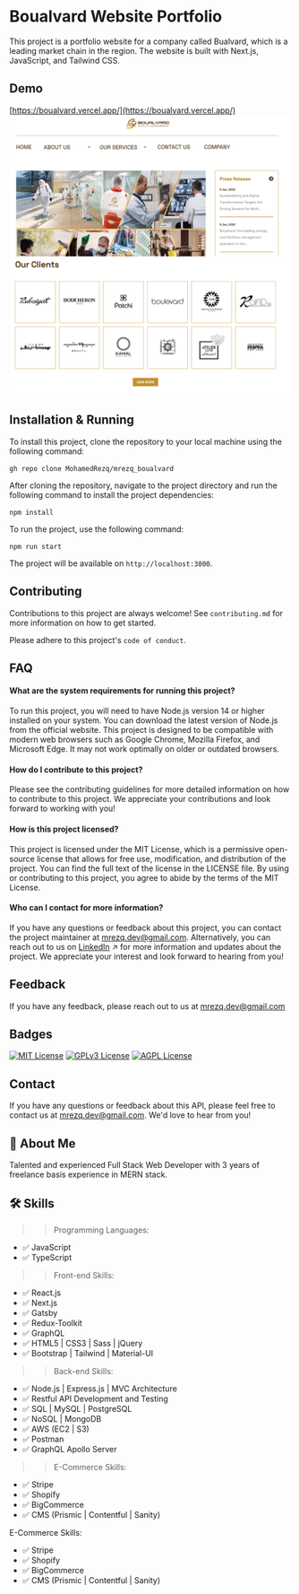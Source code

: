 # Boualvard Website Portfolio

This project is a portfolio website for a company called Bualvard, which is a leading market chain in the region. The website is built with Next.js, JavaScript, and Tailwind CSS.

## Demo
[https://boualvard.vercel.app/](https://boualvard.vercel.app/)
![](https://github.com/MohamedRezq/mrezq_boualvard/blob/main/boualvard-1.PNG)
![](https://github.com/MohamedRezq/mrezq_boualvard/blob/main/boualvard-2.PNG)

## Installation & Running

To install this project, clone the repository to your local machine using the following command:

```
gh repo clone MohamedRezq/mrezq_boualvard
```

After cloning the repository, navigate to the project directory and run the following command to install the project dependencies:

```
npm install
```

To run the project, use the following command:

```
npm run start
```

The project will be available on `http://localhost:3000`.

## Contributing

Contributions to this project are always welcome! See `contributing.md` for more information on how to get started.

Please adhere to this project's `code of conduct`.

## FAQ

#### What are the system requirements for running this project?

To run this project, you will need to have Node.js version 14 or higher installed on your system. You can download the latest version of Node.js from the official website. This project is designed to be compatible with modern web browsers such as Google Chrome, Mozilla Firefox, and Microsoft Edge. It may not work optimally on older or outdated browsers.

#### How do I contribute to this project?

Please see the contributing guidelines for more detailed information on how to contribute to this project. We appreciate your contributions and look forward to working with you!

#### How is this project licensed?

This project is licensed under the MIT License, which is a permissive open-source license that allows for free use, modification, and distribution of the project. You can find the full text of the license in the LICENSE file. By using or contributing to this project, you agree to abide by the terms of the MIT License.

#### Who can I contact for more information?

If you have any questions or feedback about this project, you can contact the project maintainer at [mrezq.dev@gmail.com](mrezq.dev@gmail.com). Alternatively, you can reach out to us on [LinkedIn](https://www.linkedin.com/in/mohamed-rezq-2021/) ↗ for more information and updates about the project. We appreciate your interest and look forward to hearing from you!

## Feedback

If you have any feedback, please reach out to us at [mrezq.dev@gmail.com](mailto:mrezq.dev@gmail.com)

## Badges

[![MIT License](https://img.shields.io/badge/License-MIT-green.svg)](https://choosealicense.com/licenses/mit/)
[![GPLv3 License](https://img.shields.io/badge/License-GPL%20v3-yellow.svg)](https://opensource.org/licenses/)
[![AGPL License](https://img.shields.io/badge/license-AGPL-blue.svg)](http://www.gnu.org/licenses/agpl-3.0)

## Contact

If you have any questions or feedback about this API, please feel free to contact us at [mrezq.dev@gmail.com](mailto:mrezq.dev@gmail.com). We'd love to hear from you!

## 🚀 About Me

Talented and experienced Full Stack Web Developer with 3 years of freelance basis experience in MERN stack.

## 🛠 Skills

> > Programming Languages:

- ✅ JavaScript
- ✅ TypeScript

> > Front-end Skills:

- ✅ React.js
- ✅ Next.js
- ✅ Gatsby
- ✅ Redux-Toolkit
- ✅ GraphQL
- ✅ HTML5 | CSS3 | Sass | jQuery
- ✅ Bootstrap | Tailwind | Material-UI

> > Back-end Skills:

- ✅ Node.js | Express.js | MVC Architecture
- ✅ Restful API Development and Testing
- ✅ SQL | MySQL | PostgreSQL
- ✅ NoSQL | MongoDB
- ✅ AWS (EC2 | S3)
- ✅ Postman
- ✅ GraphQL Apollo Server

> > E-Commerce Skills:

- ✅ Stripe
- ✅ Shopify
- ✅ BigCommerce
- ✅ CMS (Prismic | Contentful | Sanity)

E-Commerce Skills:

- ✅ Stripe
- ✅ Shopify
- ✅ BigCommerce
- ✅ CMS (Prismic | Contentful | Sanity)
